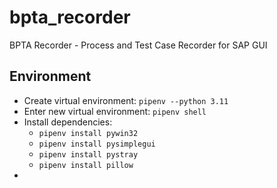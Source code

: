 # bpta_recorder
BPTA Recorder - Process and Test Case Recorder for SAP GUI

## Environment 
- Create virtual environment: `pipenv --python 3.11`
- Enter new virtual environment: `pipenv shell`
- Install dependencies: 
    - `pipenv install pywin32`
    - `pipenv install pysimplegui`
    - `pipenv install pystray`
    - `pipenv install pillow`
- 